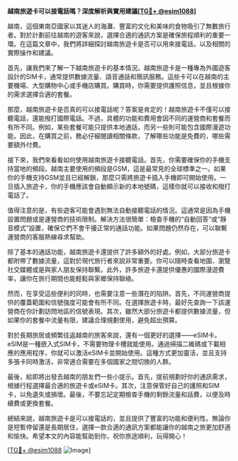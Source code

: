 **越南旅遊卡可以接電話嗎？深度解析與實用建議[[TG💪+ @esim1088](https://t.me/s/esim1088)]**

越南，這個東南亞國家以其迷人的海灘、豐富的文化和美味的食物吸引了無數旅行者。對於計劃前往越南的遊客來說，選擇合適的通訊方案是確保旅程順利的重要一環。在這篇文章中，我們將詳細探討越南旅遊卡是否可以用來接電話，以及相關的實際操作和建議。

首先，讓我們來了解一下越南旅遊卡的基本情況。越南旅遊卡是一種專為外國遊客設計的SIM卡，通常提供數據流量、語音通話和簡訊服務。這些卡可以在越南的主要機場、大型購物中心或手機店購買。購買時，你需要提供護照信息，並且根據你的需求選擇合適的套餐。

那麼，越南旅遊卡是否真的可以接電話呢？答案是肯定的！越南旅遊卡不僅可以接聽電話，還能撥打國際電話。不過，具體的功能和費用會因不同的運營商和套餐而有所不同。例如，某些套餐可能只提供本地通話，而另一些則可能包含國際漫遊功能。因此，在購買之前，務必仔細閱讀相關條款，了解哪些功能是免費的，哪些需要額外付費。

接下來，我們來看看如何使用越南旅遊卡接聽電話。首先，你需要確保你的手機支持當地的頻段。越南主要使用的頻段是GSM，這是最常見的全球標準之一。如果你的手機支持GSM並且已經解鎖，那麼只需將旅遊卡插入手機即可開始使用。一旦插入旅遊卡，你的手機應該會自動顯示新的本地號碼，這樣你就可以接收和撥打電話了。

值得注意的是，有些遊客可能會遇到無法自動接聽電話的情況。這通常是因為手機設置問題或是運營商的技術限制。解決方法很簡單：檢查手機的“自動回答”或“靜音模式”設置，確保它們不會干擾正常的通話功能。如果問題仍然存在，可以聯繫運營商的客服熱線尋求幫助。

除了基本的通話功能，越南旅遊卡還提供了許多額外的好處。例如，大部分旅遊卡都附帶了數據流量，這對於現代旅行者來說非常重要。你可以隨時查看地圖、瀏覽社交媒體或是與家人朋友保持聯繫。此外，許多旅遊卡還提供優惠的國際漫遊費率，讓你在旅行期間也能輕鬆與家鄉保持聯絡。

然而，在享受這些便利的同時，也需要注意一些潛在的陷阱。首先，不同運營商提供的覆蓋範圍和信號強度可能會有所不同。在選擇旅遊卡時，最好先查詢一下該運營商在你計劃訪問地區的信號表現。其次，雖然大部分旅遊卡都提供數據流量，但如果你的套餐中流量有限，建議合理規劃使用，避免超出預算。

對於長期旅居或頻繁往返越南的旅客來說，還有一個更好的選擇——eSIM卡。eSIM是一種嵌入式SIM卡，不需要物理卡槽就能使用。通過掃描二維碼或下載相應的應用程序，你就可以激活eSIM卡並開始使用。這種方式更加靈活，並且支持多張卡同時激活，非常適合需要在多個國家之間切換的人群。

最後，給即將出發去越南的朋友們一些小提示。首先，提前規劃好你的通訊需求，根據行程選擇最合適的旅遊卡或eSIM卡。其次，注意保管好自己的護照和SIM卡，以免遺失或損壞。最後，不要忘記定期檢查手機的剩餘流量和話費，以便及時續費或更換套餐。

總結來說，越南旅遊卡是可以接電話的，並且提供了豐富的功能和便利性。無論你是短暫停留還是長期居住，選擇一款合適的通訊方案都能讓你的越南之旅更加舒適和愉快。希望本文的內容能幫助到你，祝你旅途順利，玩得開心！

[[TG💪+ @esim1088](https://t.me/s/esim1088) ![Image](https://i.postimg.cc/4NQfJmqS/Snipaste-2025-05-13-00-14-12.png)]